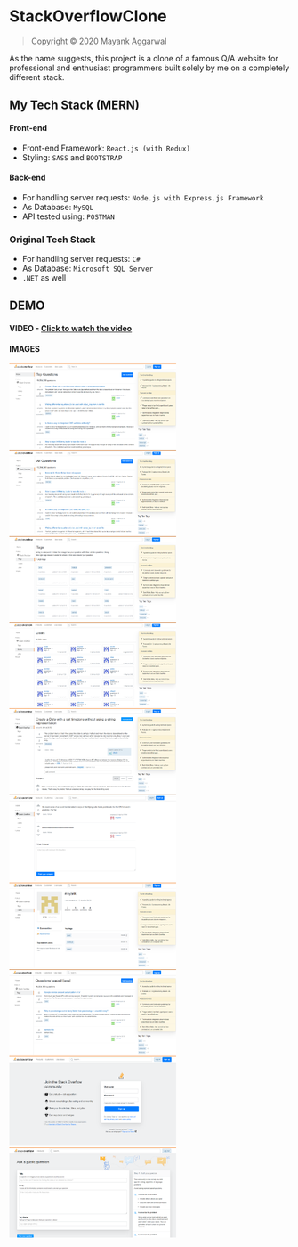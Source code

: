 # StackOverflowClone
> Copyright © 2020 Mayank Aggarwal

As the name suggests, this project is a clone of a famous Q/A website for professional and enthusiast programmers built solely by me on a completely different stack.

## My Tech Stack (MERN)

#### Front-end
* Front-end Framework: `React.js (with Redux)`
* Styling: `SASS` and `BOOTSTRAP`

#### Back-end
* For handling server requests: `Node.js with Express.js Framework`
* As Database: `MySQL`
* API tested using: `POSTMAN`


### Original Tech Stack
* For handling server requests: `C#`
* As Database: `Microsoft SQL Server`
* `.NET` as well

## DEMO

#### VIDEO - [Click to watch the video](https://drive.google.com/file/d/1cHrg2RAwvrHHQ8LKGj0elstjhsV5DZYl/view?usp=sharing)
  
#### IMAGES
<img src="/images/1.png" width=300px /><img src="/images/2.png" width=300px />
<img src="/images/3.png" width=300px /><img src="/images/4.png" width=300px />
<img src="/images/5.png" width=300px /><img src="/images/6.png" width=300px />
<img src="/images/7.png" width=300px /><img src="/images/8.png" width=300px />
<img src="/images/9.png" width=300px /><img src="/images/10.png" width=300px />
